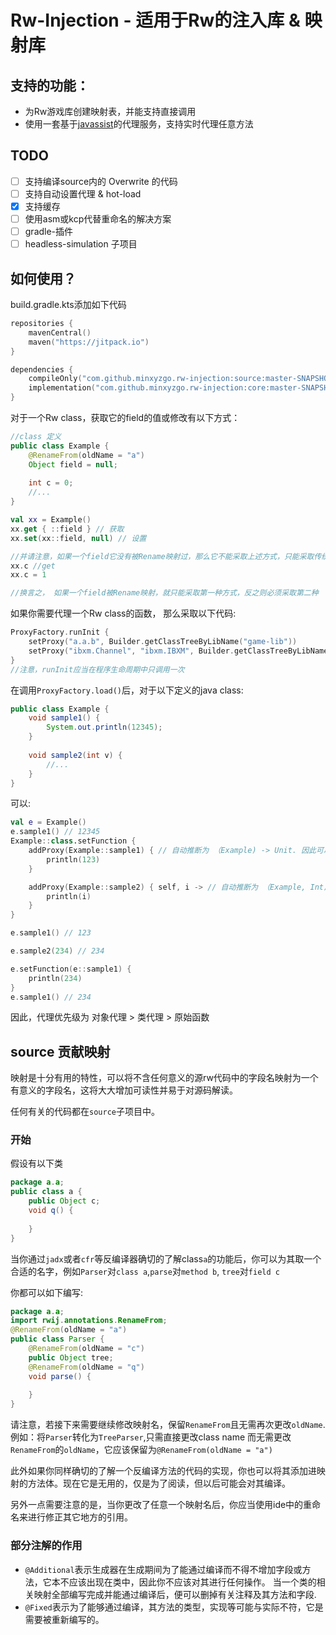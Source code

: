 # Rw-Injection - 适用于Rw的注入库 & 映射库
## 支持的功能：
* 为Rw游戏库创建映射表，并能支持直接调用
* 使用一套基于[javassist](https://github.com/jboss-javassist/javassist)的代理服务，支持实时代理任意方法

## TODO
* [ ] 支持编译source内的 Overwrite 的代码
* [ ] 支持自动设置代理 & hot-load
* [x] 支持缓存
* [ ] 使用asm或kcp代替重命名的解决方案
* [ ] gradle-插件
* [ ] headless-simulation 子项目

## 如何使用？

build.gradle.kts添加如下代码
```kotlin
repositories {
    mavenCentral()
    maven("https://jitpack.io")
}

dependencies {
    compileOnly("com.github.minxyzgo.rw-injection:source:master-SNAPSHOT") //添加映射库
    implementation("com.github.minxyzgo.rw-injection:core:master-SNAPSHOT")
}
```

对于一个Rw class，获取它的field的值或修改有以下方式：
```java
//class 定义
public class Example {
    @RenameFrom(oldName = "a")
    Object field = null;
    
    int c = 0;
    //...
}
```

```kotlin
val xx = Example()
xx.get { ::field } // 获取
xx.set(xx::field, null) // 设置

//并请注意，如果一个field它没有被Rename映射过，那么它不能采取上述方式，只能采取传统方式:
xx.c //get
xx.c = 1

//换言之， 如果一个field被Rename映射，就只能采取第一种方式，反之则必须采取第二种
```

如果你需要代理一个Rw class的函数， 那么采取以下代码: 
```kotlin
ProxyFactory.runInit {
    setProxy("a.a.b", Builder.getClassTreeByLibName("game-lib")) 
    setProxy("ibxm.Channel", "ibxm.IBXM", Builder.getClassTreeByLibName("ibxm")) //你可以同时从其它lib中添加更多要被代理的类
}
//注意，runInit应当在程序生命周期中只调用一次
```
在调用`ProxyFactory.load()`后，对于以下定义的java class:
```java
public class Example {
    void sample1() {
        System.out.println(12345);
    }
    
    void sample2(int v) {
        //...
    }
}
```
可以: 
```kotlin
val e = Example()
e.sample1() // 12345
Example::class.setFunction {
    addProxy(Example::sample1) { // 自动推断为 （Example) -> Unit. 因此可以用idea自动补全
        println(123)
    }

    addProxy(Example::sample2) { self, i -> // 自动推断为 （Example, Int) -> Unit. 因此可以用idea自动补全
        println(i)
    }
}

e.sample1() // 123

e.sample2(234) // 234

e.setFunction(e::sample1) {
    println(234)
}
e.sample1() // 234
```
因此，代理优先级为 对象代理 > 类代理 > 原始函数

## source 贡献映射
映射是十分有用的特性，可以将不含任何意义的源rw代码中的字段名映射为一个有意义的字段名，这将大大增加可读性并易于对源码解读。

任何有关的代码都在`source`子项目中。

### 开始
假设有以下类
```java
package a.a;
public class a {
    public Object c;
    void q() {
        
    }
}
```
当你通过`jadx`或者`cfr`等反编译器确切的了解class`a`的功能后，你可以为其取一个合适的名字，例如`Parser`对`class a`,`parse`对`method b`, `tree`对`field c`

你都可以如下编写:
```java
package a.a;
import rwij.annotations.RenameFrom;
@RenameFrom(oldName = "a")
public class Parser {
    @RenameFrom(oldName = "c")
    public Object tree;
    @RenameFrom(oldName = "q")
    void parse() {
        
    }
}
```
请注意，若接下来需要继续修改映射名，保留`RenameFrom`且无需再次更改`oldName`.例如：将`Parser`转化为`TreeParser`,只需直接更改class name
而无需更改`RenameFrom`的`oldName`，它应该保留为`@RenameFrom(oldName = "a")`

此外如果你同样确切的了解一个反编译方法的代码的实现，你也可以将其添加进映射的方法体。现在它是无用的，仅是为了阅读，但以后可能会对其编译。

另外一点需要注意的是，当你更改了任意一个映射名后，你应当使用ide中的重命名来进行修正其它地方的引用。

### 部分注解的作用

 * `@Additional`表示生成器在生成期间为了能通过编译而不得不增加字段或方法，它本不应该出现在类中，因此你不应该对其进行任何操作。 当一个类的相关映射全部编写完成并能通过编译后，便可以删掉有关注释及其方法和字段.
 * `@Fixed`表示为了能够通过编译，其方法的类型，实现等可能与实际不符，它是需要被重新编写的。
